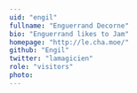 ```yaml
---
uid: "engil"
fullname: "Enguerrand Decorne"
bio: "Enguerrand likes to Jam"
homepage: "http://le.cha.moe/"
github: "Engil"
twitter: "lamagicien"
role: "visitors"
photo:
---
```

